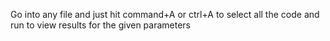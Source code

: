 Go into any file and just hit command+A or ctrl+A to select all the code and run to view results for the given parameters
